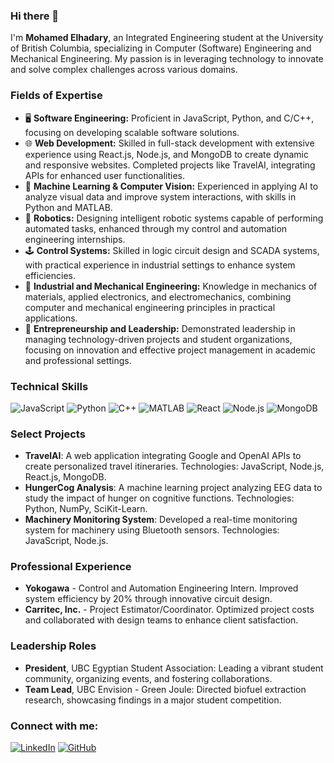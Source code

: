 ### Hi there 👋

I'm **Mohamed Elhadary**, an Integrated Engineering student at the University of British Columbia, specializing in Computer (Software) Engineering and Mechanical Engineering. My passion is in leveraging technology to innovate and solve complex challenges across various domains.

### Fields of Expertise
- 🖥️ **Software Engineering:** Proficient in JavaScript, Python, and C/C++, focusing on developing scalable software solutions.
- 🌐 **Web Development:** Skilled in full-stack development with extensive experience using React.js, Node.js, and MongoDB to create dynamic and responsive websites. Completed projects like TravelAI, integrating APIs for enhanced user functionalities.
- 🧠 **Machine Learning & Computer Vision:** Experienced in applying AI to analyze visual data and improve system interactions, with skills in Python and MATLAB.
- 🤖 **Robotics:** Designing intelligent robotic systems capable of performing automated tasks, enhanced through my control and automation engineering internships.
- 🕹️ **Control Systems:** Skilled in logic circuit design and SCADA systems, with practical experience in industrial settings to enhance system efficiencies.
- 🔧 **Industrial and Mechanical Engineering:** Knowledge in mechanics of materials, applied electronics, and electromechanics, combining computer and mechanical engineering principles in practical applications.
- 💼 **Entrepreneurship and Leadership:** Demonstrated leadership in managing technology-driven projects and student organizations, focusing on innovation and effective project management in academic and professional settings.


### Technical Skills
![JavaScript](https://img.shields.io/badge/-JavaScript-F7DF1E?style=flat&logo=javascript&logoColor=black)
![Python](https://img.shields.io/badge/-Python-3776AB?style=flat&logo=Python&logoColor=white)
![C++](https://img.shields.io/badge/-C++-00599C?style=flat&logo=cplusplus&logoColor=white)
![MATLAB](https://img.shields.io/badge/-MATLAB-0076A8?style=flat&logo=matlab&logoColor=white)
![React](https://img.shields.io/badge/-React-61DAFB?style=flat&logo=react&logoColor=black)
![Node.js](https://img.shields.io/badge/-Node.js-339933?style=flat&logo=nodedotjs&logoColor=white)
![MongoDB](https://img.shields.io/badge/-MongoDB-47A248?style=flat&logo=mongodb&logoColor=white)

### Select Projects
- **TravelAI**: A web application integrating Google and OpenAI APIs to create personalized travel itineraries. Technologies: JavaScript, Node.js, React.js, MongoDB.
- **HungerCog Analysis**: A machine learning project analyzing EEG data to study the impact of hunger on cognitive functions. Technologies: Python, NumPy, SciKit-Learn.
- **Machinery Monitoring System**: Developed a real-time monitoring system for machinery using Bluetooth sensors. Technologies: JavaScript, Node.js.

### Professional Experience
- **Yokogawa** - Control and Automation Engineering Intern. Improved system efficiency by 20% through innovative circuit design.
- **Carritec, Inc.** - Project Estimator/Coordinator. Optimized project costs and collaborated with design teams to enhance client satisfaction.

### Leadership Roles
- **President**, UBC Egyptian Student Association: Leading a vibrant student community, organizing events, and fostering collaborations.
- **Team Lead**, UBC Envision - Green Joule: Directed biofuel extraction research, showcasing findings in a major student competition.

### Connect with me:
[![LinkedIn](https://img.shields.io/badge/-LinkedIn-0077B5?style=flat&logo=linkedin&logoColor=white)](https://www.linkedin.com/in/mohamedelh)
[![GitHub](https://img.shields.io/badge/-GitHub-181717?style=flat&logo=github&logoColor=white)](https://github.com/moelhadary)
